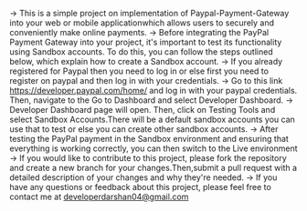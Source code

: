   -> This is a simple project on implementation of Paypal-Payment-Gateway into your web or mobile applicationwhich allows users to securely and conveniently make online payments.
  -> Before integrating the PayPal Payment Gateway into your project, it's important to test its functionality using Sandbox accounts. To do this, you can follow the steps outlined below, which explain how to create a Sandbox account.
  -> If you already registered for Paypal then you need to log in or else first you need to register on paypal and then log in with your credentials.
      -> Go to this link https://developer.paypal.com/home/ and log in with your paypal credentials. Then, navigate to the Go to Dashboard and select Developer Dashboard.
      -> Developer Dashboard page will open. Then, click on Testing Tools and select Sandbox Accounts.There will be a default sandbox accounts you can use that to test or else you can create other sandbox accounts.
      -> After testing the PayPal payment in the Sandbox environment and ensuring that everything is working correctly, you can then switch to the Live environment
-> If you would like to contribute to this project, please fork the repository and create a new branch for your changes.Then,submit a pull request with a detailed description of your changes and why they're needed.
-> If you have any questions or feedback about this project, please feel free to contact me at developerdarshan04@gmail.com